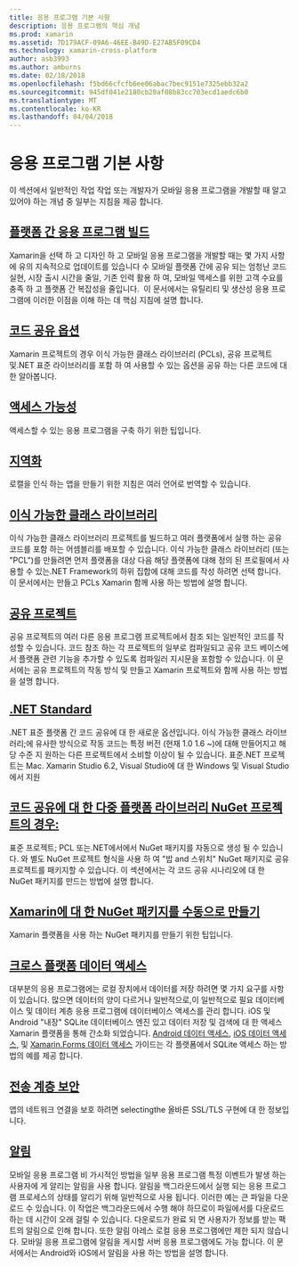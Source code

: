 ```yaml
---
title: 응용 프로그램 기본 사항
description: 응용 프로그램의 핵심 개념
ms.prod: xamarin
ms.assetid: 7D179ACF-09A6-46EE-B49D-E27AB5F09CD4
ms.technology: xamarin-cross-platform
author: asb3993
ms.author: amburns
ms.date: 02/18/2018
ms.openlocfilehash: f5bd66cfcfb6ee06abac7bec9151e7325ebb32a2
ms.sourcegitcommit: 945df041e2180cb20af08b83cc703ecd1aedc6b0
ms.translationtype: MT
ms.contentlocale: ko-KR
ms.lasthandoff: 04/04/2018
---
```

# <a name="application-fundamentals"></a>응용 프로그램 기본 사항

이 섹션에서 일반적인 작업 작업 또는 개발자가 모바일 응용 프로그램을 개발할 때 알고 있어야 하는 개념 중 일부는 지침을 제공 합니다.

##  <a name="building-cross-platform-applicationscross-platformapp-fundamentalsbuilding-cross-platform-applicationsindexmd"></a>[플랫폼 간 응용 프로그램 빌드](~/cross-platform/app-fundamentals/building-cross-platform-applications/index.md)

Xamarin을 선택 하 고 디자인 하 고 모바일 응용 프로그램을 개발할 때는 몇 가지 사항에 유의 지속적으로 업데이트를 있습니다 수 모바일 플랫폼 간에 공유 되는 엄청난 코드 실현, 시장 출시 시간을 줄일, 기존 인력 활용 하 여, 모바일 액세스를 위한 고객 수요를 충족 하 고 플랫폼 간 복잡성을 줄입니다. &nbsp;이 문서에서는 유틸리티 및 생산성 응용 프로그램에 이러한 이점을 이해 하는 데 핵심 지침에 설명 합니다.

## <a name="code-sharing-optionscode-sharingmd"></a>[코드 공유 옵션](code-sharing.md)

Xamarin 프로젝트의 경우 이식 가능한 클래스 라이브러리 (PCLs), 공유 프로젝트 및.NET 표준 라이브러리를 포함 하 여 사용할 수 있는 옵션을 공유 하는 다른 코드에 대 한 알아봅니다.


## <a name="accessibilityaccessibilitymd"></a>[액세스 가능성](accessibility.md)

액세스할 수 있는 응용 프로그램을 구축 하기 위한 팁입니다.


## <a name="localizationlocalizationmd"></a>[지역화](localization.md)

로캘을 인식 하는 앱을 만들기 위한 지침은 여러 언어로 번역할 수 있습니다.


##  <a name="portable-class-librariescross-platformapp-fundamentalspclmd"></a>[이식 가능한 클래스 라이브러리](~/cross-platform/app-fundamentals/pcl.md)

이식 가능한 클래스 라이브러리 프로젝트를 빌드하고 여러 플랫폼에서 실행 하는 공유 코드를 포함 하는 어셈블리를 배포할 수 있습니다. 이식 가능한 클래스 라이브러리 (또는 "PCL")를 만들려면 먼저 플랫폼을 대상 다음 해당 플랫폼에 대해 정의 된 프로필에서 사용할 수 있는.NET Framework의 하위 집합에 대해 코드를 작성 하려면 선택 합니다. 이 문서에서는 만들고 PCLs Xamarin 함께 사용 하는 방법에 설명 합니다.

##  <a name="shared-projectscross-platformapp-fundamentalsshared-projectsmd"></a>[공유 프로젝트](~/cross-platform/app-fundamentals/shared-projects.md)

공유 프로젝트의 여러 다른 응용 프로그램 프로젝트에서 참조 되는 일반적인 코드를 작성할 수 있습니다. 코드 참조 하는 각 프로젝트의 일부로 컴파일되고 공유 코드 베이스에서 플랫폼 관련 기능을 추가할 수 있도록 컴파일러 지시문을 포함할 수 있습니다. 이 문서에는 공유 프로젝트의 작동 방식 및 만들고 Xamarin 프로젝트와 함께 사용 하는 방법을 설명 합니다.

##  <a name="net-standardcross-platformapp-fundamentalsnet-standardmd"></a>[.NET Standard](~/cross-platform/app-fundamentals/net-standard.md)

.NET 표준 플랫폼 간 코드 공유에 대 한 새로운 옵션입니다. 이식 가능한 클래스 라이브러리;에 유사한 방식으로 작동 코드는 특정 버전 (현재 1.0 1.6 ~)에 대해 만들어지고 해당 수준 지 원하는 다른 프로젝트에서 소비할 이상이 될 수 있습니다. 표준.NET 프로젝트는 Mac. Xamarin Studio 6.2, Visual Studio에 대 한 Windows 및 Visual Studio에서 지원

##  <a name="nuget-projects-multiplatform-libraries-for-code-sharingcross-platformapp-fundamentalsnuget-multiplatform-librariesindexmd"></a>[코드 공유에 대 한 다중 플랫폼 라이브러리 NuGet 프로젝트의 경우:](~/cross-platform/app-fundamentals/nuget-multiplatform-libraries/index.md)

표준 프로젝트; PCL 또는.NET에서에서 NuGet 패키지를 자동으로 생성 될 수 있습니다. 와 별도 NuGet 프로젝트 형식을 사용 하 여 "밥 and 스위치" NuGet 패키지로 공유 프로젝트를 패키지할 수 있습니다. 이 섹션에서는 각 코드 공유 시나리오에 대 한 NuGet 패키지를 만드는 방법에 설명 합니다.

##  <a name="manually-creating-nuget-packages-for-xamarincross-platformapp-fundamentalsnuget-manualmd"></a>[Xamarin에 대 한 NuGet 패키지를 수동으로 만들기](~/cross-platform/app-fundamentals/nuget-manual.md)

Xamarin 플랫폼을 사용 하는 NuGet 패키지를 만들기 위한 팁입니다.

##  <a name="cross-platform-data-accessxamarin-formsdata-cloudindexmd"></a>[크로스 플랫폼 데이터 액세스](~/xamarin-forms/data-cloud/index.md)

대부분의 응용 프로그램에는 로컬 장치에서 데이터를 저장 하려면 몇 가지 요구를 사항이 있습니다. 많으면 데이터의 양이 다르거나 일반적으로,이 일반적으로 필요 데이터베이스 및 데이터 계층 응용 프로그램에 데이터베이스 액세스를 관리 합니다. iOS 및 Android "내장" SQLite 데이터베이스 엔진 있고 데이터 저장 및 검색에 대 한 액세스 Xamarin 플랫폼을 통해 간소화 되었습니다. [Android 데이터 액세스](~/android/data-cloud/data-access/index.md), [iOS 데이터 액세스](~/ios/data-cloud/data/index.md), 및 [Xamarin.Forms 데이터 액세스](~/xamarin-forms/data-cloud/index.md) 가이드는 각 플랫폼에서 SQLite 액세스 하는 방법의 예를 제공 합니다.


##  <a name="transport-layer-securitytransport-layer-securitymd"></a>[전송 계층 보안](transport-layer-security.md)

앱의 네트워크 연결을 보호 하려면 selectingthe 올바른 SSL/TLS 구현에 대 한 정보입니다.


##  <a name="notificationsxamarin-formsdata-cloudpush-notificationsindexmd"></a>[알림](~/xamarin-forms/data-cloud/push-notifications/index.md)

모바일 응용 프로그램 비 가시적인 방법을 일부 응용 프로그램 특정 이벤트가 발생 하는 사용자에 게 알리는 알림을 사용 합니다. 알림을 백그라운드에서 실행 되는 응용 프로그램 프로세스의 상태를 알리기 위해 일반적으로 사용 됩니다. 이러한 예는 큰 파일을 다운로드 수 있습니다. 이 작업은 백그라운드에서 수행 해야 하므로이 파일에서를 다운로드 하는 데 시간이 오래 걸릴 수 있습니다. 다운로드가 완료 되 면 사용자가 정보를 받는 팩트의 알림으로 인해 합니다.
또한 알림 아레스 로컬 응용 프로그램에만 제한 되지 않습니다. 모바일 응용 프로그램에 알림을 게시할 서버 응용 프로그램에도 가능 합니다. 이 문서에서는 Android와 iOS에서 알림을 사용 하는 방법을 설명 합니다.
